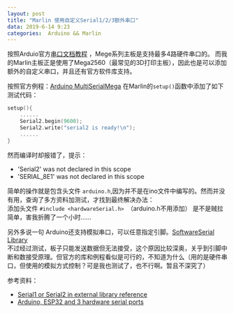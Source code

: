 ```yaml
---
layout: post
title: "Marlin 使用自定义Serial1/2/3额外串口"
data: 2019-6-14 9:23
categories:  Arduino && Marlin
---
```


按照Arduio官方[串口文档教程](https://www.arduino.cc/reference/en/language/functions/communication/serial/)  ，Mege系列主板是支持最多4路硬件串口的。
而我的Marlin主板正是使用了Mega2560（最常见的3D打印主板），因此也是可以添加额外的自定义串口，并且还有官方软件库支持。

按照官方例程：[Arduino MultiSerialMega](https://www.arduino.cc/en/Tutorial/MultiSerialMega)
在Marlin的`setup()`函数中添加了如下测试代码：

```cpp
setup(){
	......
  	Serial2.begin(9600);
	Serial2.write("serial2 is ready!\n");
  	......
}
 ```
 
然而编译时却报错了，提示：
- 'Serial2' was not declared in this scope
- 'SERIAL_8E1' was not declared in this scope

简单的操作就是包含头文件 `arduino.h`,因为并不是在ino文件中编写的。然而并没有用，查询了多方资料加测试，才找到最终解决办法：  
添加头文件 `#include <hardwareSerial.h> `（arduino.h不用添加）
是不是贼拉简单<i class="fas fa-smile"></i>，害我折腾了一个小时......

另外多说一句 Arduino还支持模拟串口，可以任意指定引脚。[SoftwareSerial Library](https://www.arduino.cc/en/Reference/SoftwareSerial)  
不过经过测试，板子只能发送数据但无法接受，这个原因比较深奥，关乎到引脚中断和数接受原理。但官方的库和例程看似是可行的，不知道为什么（用的是硬件串口，但使用的模拟方式控制？可是我也测试了，也不行啊。暂且不深究了）

参考资料：
- [Serial1 or Serial2 in external library reference](https://github.com/espressif/arduino-esp32/issues/407)
- [Arduino, ESP32 and 3 hardware serial ports](https://quadmeup.com/arduino-esp32-and-3-hardware-serial-ports/)
